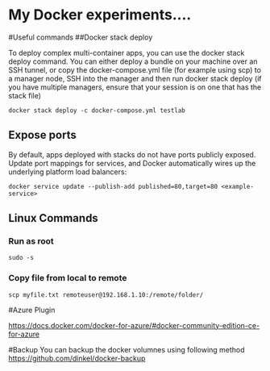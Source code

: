 # My Docker experiments....

#Useful commands
##Docker stack deploy

To deploy complex multi-container apps, you can use the docker stack deploy command. You can either deploy a bundle on your machine over an SSH tunnel, or copy the docker-compose.yml file (for example using scp) to a manager node, SSH into the manager and then run docker stack deploy (if you have multiple managers, ensure that your session is on one that has the stack file)

`docker stack deploy -c docker-compose.yml testlab`

## Expose ports
By default, apps deployed with stacks do not have ports publicly exposed. Update port mappings for services, and Docker automatically wires up the underlying platform load balancers:

`docker service update --publish-add published=80,target=80 <example-service>`



## Linux Commands

### Run as root
`sudo -s`

### Copy file from local to remote
`scp myfile.txt remoteuser@192.168.1.10:/remote/folder/`

#Azure Plugin

https://docs.docker.com/docker-for-azure/#docker-community-edition-ce-for-azure


#Backup
You can backup the docker volumnes using following method
https://github.com/dinkel/docker-backup

